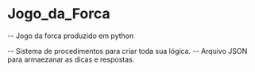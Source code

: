 # Jogo_da_Forca

-- Jogo da forca produzido em python

-- Sistema de procedimentos para criar toda sua lógica.
-- Arquivo JSON para armaezanar as dicas e respostas.

